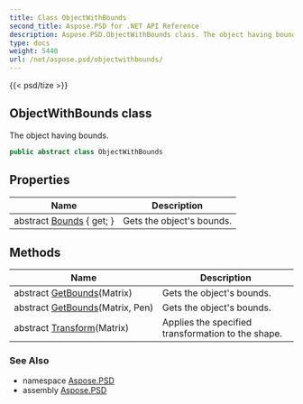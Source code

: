 ```yaml
---
title: Class ObjectWithBounds
second_title: Aspose.PSD for .NET API Reference
description: Aspose.PSD.ObjectWithBounds class. The object having bounds
type: docs
weight: 5440
url: /net/aspose.psd/objectwithbounds/
---
```

{{< psd/tize >}}
## ObjectWithBounds class

The object having bounds.

```csharp
public abstract class ObjectWithBounds
```

## Properties

| Name | Description |
| --- | --- |
| abstract [Bounds](../../aspose.psd/objectwithbounds/bounds/) { get; } | Gets the object's bounds. |

## Methods

| Name | Description |
| --- | --- |
| abstract [GetBounds](../../aspose.psd/objectwithbounds/getbounds/#getbounds)(Matrix) | Gets the object's bounds. |
| abstract [GetBounds](../../aspose.psd/objectwithbounds/getbounds/#getbounds_1)(Matrix, Pen) | Gets the object's bounds. |
| abstract [Transform](../../aspose.psd/objectwithbounds/transform/)(Matrix) | Applies the specified transformation to the shape. |

### See Also

* namespace [Aspose.PSD](../../aspose.psd/)
* assembly [Aspose.PSD](../../)


